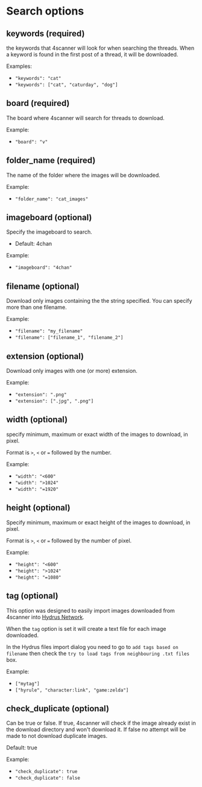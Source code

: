 # Search options

## keywords (required)

the keywords that 4scanner will look for when searching the threads. When a keyword is found in the first post of a thread, it will be downloaded.

Examples:
- `"keywords": "cat" `
- `"keywords": ["cat", "caturday", "dog"] `

## board (required)

The board where 4scanner will search for threads to download.

Example:
- `"board": "v"`

## folder_name (required)

The name of the folder where the images will be downloaded.

Example:
- `"folder_name": "cat_images" `


## imageboard (optional)

Specify the imageboard to search.
- Default: 4chan

Example:
- `"imageboard": "4chan" `


## filename (optional)

Download only images containing the the string specified. You can specify more than one filename.

Example:

- `"filename": "my_filename" `
- `"filename": ["filename_1", "filename_2"] `

## extension (optional)

Download only images with one (or more) extension.

Example:

- `"extension": ".png" `
- `"extension": [".jpg", ".png"] `

## width (optional)

specify minimum, maximum or exact width of the images to download, in pixel.

Format is `>`, `<` or `=` followed by the number.

Example:

- `"width": "<600" `
- `"width": ">1024" `
- `"width": "=1920" `


## height (optional)

Specify minimum, maximum or exact height of the images to download, in pixel.

Format is `>`, `<` or `=` followed by the number of pixel.

Example:

- `"height": "<600" `
- `"height": ">1024" `
- `"height": "=1080" `

## tag (optional)
This option was designed to easily import images downloaded from 4scanner into [Hydrus Network](hydrusnetwork.github.io/hydrus/).

When the `tag` option is set it will create a text file for each image downloaded.

In the Hydrus files import dialog you need to go to `add tags based on filename` then check the `try to load tags from neighbouring .txt files` box.

Example:
- `["mytag"]`
- `["hyrule", "character:link", "game:zelda"]`

## check_duplicate (optional)

Can be true or false. If true, 4scanner will check if the image already exist in the download directory and won't download it. If false no attempt will be made to not download duplicate images.

Default: true

Example:
- `"check_duplicate": true `
- `"check_duplicate": false `
